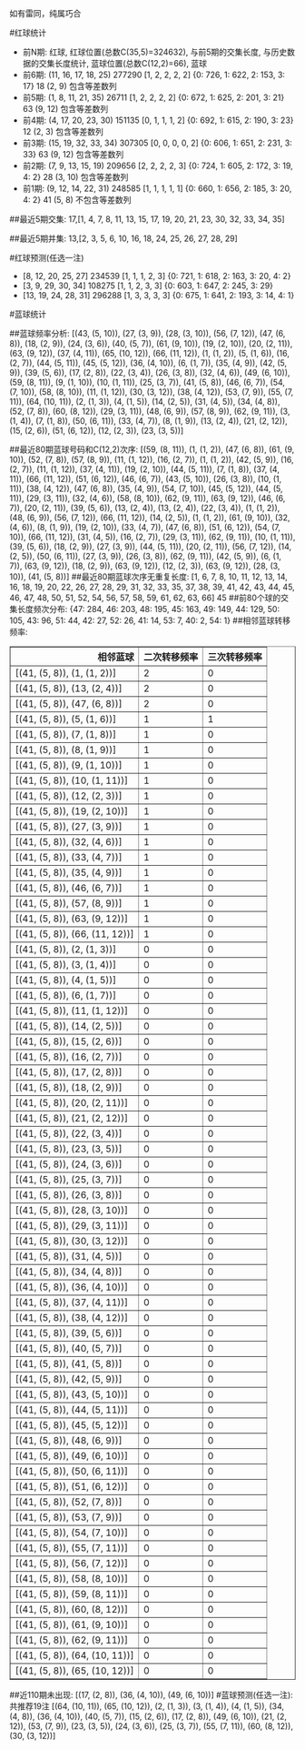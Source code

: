 <!-- 
.. title: 大乐透17049期(2017-05-01)数据分析报告
.. slug: dlott-17049-2017-05-01-report
.. date: 2017-05-02 08:00:00 UTC+08:00
.. tags: Lottery
.. link: 
.. description: 
.. type: text
-->

如有雷同，纯属巧合

<!-- TEASER_END-->

#红球统计

- 前N期: 红球, 红球位置(总数C(35,5)=324632), 与前5期的交集长度, 与历史数据的交集长度统计, 蓝球位置(总数C(12,2)=66), 蓝球
- 前6期: (11, 16, 17, 18, 25) 277290 [1, 2, 2, 2, 2] {0: 726, 1: 622, 2: 153, 3: 17} 18 (2, 9) 包含等差数列
- 前5期: (1, 8, 11, 21, 35) 26711 [1, 2, 2, 2, 2] {0: 672, 1: 625, 2: 201, 3: 21} 63 (9, 12) 包含等差数列
- 前4期: (4, 17, 20, 23, 30) 151135 [0, 1, 1, 1, 2] {0: 692, 1: 615, 2: 190, 3: 23} 12 (2, 3) 包含等差数列
- 前3期: (15, 19, 32, 33, 34) 307305 [0, 0, 0, 0, 2] {0: 606, 1: 651, 2: 231, 3: 33} 63 (9, 12) 包含等差数列
- 前2期: (7, 9, 13, 15, 19) 209656 [2, 2, 2, 2, 3] {0: 724, 1: 605, 2: 172, 3: 19, 4: 2} 28 (3, 10) 包含等差数列
- 前1期: (9, 12, 14, 22, 31) 248585 [1, 1, 1, 1, 1] {0: 660, 1: 656, 2: 185, 3: 20, 4: 2} 41 (5, 8) 不包含等差数列

##最近5期交集:
17,[1, 4, 7, 8, 11, 13, 15, 17, 19, 20, 21, 23, 30, 32, 33, 34, 35]

##最近5期并集:
13,[2, 3, 5, 6, 10, 16, 18, 24, 25, 26, 27, 28, 29]

#红球预测(任选一注)

- [8, 12, 20, 25, 27] 234539 [1, 1, 1, 2, 3] {0: 721, 1: 618, 2: 163, 3: 20, 4: 2}
- [3, 9, 29, 30, 34] 108275 [1, 1, 2, 3, 3] {0: 603, 1: 647, 2: 245, 3: 29}
- [13, 19, 24, 28, 31] 296288 [1, 3, 3, 3, 3] {0: 675, 1: 641, 2: 193, 3: 14, 4: 1}

#蓝球统计

##蓝球频率分析:
[(43, (5, 10)), (27, (3, 9)), (28, (3, 10)), (56, (7, 12)), (47, (6, 8)), (18, (2, 9)), (24, (3, 6)), (40, (5, 7)), (61, (9, 10)), (19, (2, 10)), (20, (2, 11)), (63, (9, 12)), (37, (4, 11)), (65, (10, 12)), (66, (11, 12)), (1, (1, 2)), (5, (1, 6)), (16, (2, 7)), (44, (5, 11)), (45, (5, 12)), (36, (4, 10)), (6, (1, 7)), (35, (4, 9)), (42, (5, 9)), (39, (5, 6)), (17, (2, 8)), (22, (3, 4)), (26, (3, 8)), (32, (4, 6)), (49, (6, 10)), (59, (8, 11)), (9, (1, 10)), (10, (1, 11)), (25, (3, 7)), (41, (5, 8)), (46, (6, 7)), (54, (7, 10)), (58, (8, 10)), (11, (1, 12)), (30, (3, 12)), (38, (4, 12)), (53, (7, 9)), (55, (7, 11)), (64, (10, 11)), (2, (1, 3)), (4, (1, 5)), (14, (2, 5)), (31, (4, 5)), (34, (4, 8)), (52, (7, 8)), (60, (8, 12)), (29, (3, 11)), (48, (6, 9)), (57, (8, 9)), (62, (9, 11)), (3, (1, 4)), (7, (1, 8)), (50, (6, 11)), (33, (4, 7)), (8, (1, 9)), (13, (2, 4)), (21, (2, 12)), (15, (2, 6)), (51, (6, 12)), (12, (2, 3)), (23, (3, 5))]

##最近80期蓝球号码和C(12,2)次序:
 [(59, (8, 11)), (1, (1, 2)), (47, (6, 8)), (61, (9, 10)), (52, (7, 8)), (57, (8, 9)), (11, (1, 12)), (16, (2, 7)), (1, (1, 2)), (42, (5, 9)), (16, (2, 7)), (11, (1, 12)), (37, (4, 11)), (19, (2, 10)), (44, (5, 11)), (7, (1, 8)), (37, (4, 11)), (66, (11, 12)), (51, (6, 12)), (46, (6, 7)), (43, (5, 10)), (26, (3, 8)), (10, (1, 11)), (38, (4, 12)), (47, (6, 8)), (35, (4, 9)), (54, (7, 10)), (45, (5, 12)), (44, (5, 11)), (29, (3, 11)), (32, (4, 6)), (58, (8, 10)), (62, (9, 11)), (63, (9, 12)), (46, (6, 7)), (20, (2, 11)), (39, (5, 6)), (13, (2, 4)), (13, (2, 4)), (22, (3, 4)), (1, (1, 2)), (48, (6, 9)), (56, (7, 12)), (66, (11, 12)), (14, (2, 5)), (1, (1, 2)), (61, (9, 10)), (32, (4, 6)), (8, (1, 9)), (19, (2, 10)), (33, (4, 7)), (47, (6, 8)), (51, (6, 12)), (54, (7, 10)), (66, (11, 12)), (31, (4, 5)), (16, (2, 7)), (29, (3, 11)), (62, (9, 11)), (10, (1, 11)), (39, (5, 6)), (18, (2, 9)), (27, (3, 9)), (44, (5, 11)), (20, (2, 11)), (56, (7, 12)), (14, (2, 5)), (50, (6, 11)), (27, (3, 9)), (26, (3, 8)), (62, (9, 11)), (42, (5, 9)), (6, (1, 7)), (63, (9, 12)), (18, (2, 9)), (63, (9, 12)), (12, (2, 3)), (63, (9, 12)), (28, (3, 10)), (41, (5, 8))]
##最近80期蓝球次序无重复长度:
 [1, 6, 7, 8, 10, 11, 12, 13, 14, 16, 18, 19, 20, 22, 26, 27, 28, 29, 31, 32, 33, 35, 37, 38, 39, 41, 42, 43, 44, 45, 46, 47, 48, 50, 51, 52, 54, 56, 57, 58, 59, 61, 62, 63, 66] 45
##前80个球的交集长度频次分布:
{47: 284, 46: 203, 48: 195, 45: 163, 49: 149, 44: 129, 50: 105, 43: 96, 51: 44, 42: 27, 52: 26, 41: 14, 53: 7, 40: 2, 54: 1}
##相邻蓝球转移频率:
 <table border="1" class="table table-striped dataframe">
  <thead>
    <tr style="text-align: right;">
      <th>相邻蓝球</th>
      <th>二次转移频率</th>
      <th>三次转移频率</th>
    </tr>
  </thead>
  <tbody>
    <tr>
      <td>[(41, (5, 8)), (1, (1, 2))]</td>
      <td>2</td>
      <td>0</td>
    </tr>
    <tr>
      <td>[(41, (5, 8)), (13, (2, 4))]</td>
      <td>2</td>
      <td>0</td>
    </tr>
    <tr>
      <td>[(41, (5, 8)), (47, (6, 8))]</td>
      <td>2</td>
      <td>0</td>
    </tr>
    <tr>
      <td>[(41, (5, 8)), (5, (1, 6))]</td>
      <td>1</td>
      <td>1</td>
    </tr>
    <tr>
      <td>[(41, (5, 8)), (7, (1, 8))]</td>
      <td>1</td>
      <td>0</td>
    </tr>
    <tr>
      <td>[(41, (5, 8)), (8, (1, 9))]</td>
      <td>1</td>
      <td>0</td>
    </tr>
    <tr>
      <td>[(41, (5, 8)), (9, (1, 10))]</td>
      <td>1</td>
      <td>0</td>
    </tr>
    <tr>
      <td>[(41, (5, 8)), (10, (1, 11))]</td>
      <td>1</td>
      <td>0</td>
    </tr>
    <tr>
      <td>[(41, (5, 8)), (12, (2, 3))]</td>
      <td>1</td>
      <td>0</td>
    </tr>
    <tr>
      <td>[(41, (5, 8)), (19, (2, 10))]</td>
      <td>1</td>
      <td>0</td>
    </tr>
    <tr>
      <td>[(41, (5, 8)), (27, (3, 9))]</td>
      <td>1</td>
      <td>0</td>
    </tr>
    <tr>
      <td>[(41, (5, 8)), (32, (4, 6))]</td>
      <td>1</td>
      <td>0</td>
    </tr>
    <tr>
      <td>[(41, (5, 8)), (33, (4, 7))]</td>
      <td>1</td>
      <td>0</td>
    </tr>
    <tr>
      <td>[(41, (5, 8)), (35, (4, 9))]</td>
      <td>1</td>
      <td>0</td>
    </tr>
    <tr>
      <td>[(41, (5, 8)), (46, (6, 7))]</td>
      <td>1</td>
      <td>0</td>
    </tr>
    <tr>
      <td>[(41, (5, 8)), (57, (8, 9))]</td>
      <td>1</td>
      <td>0</td>
    </tr>
    <tr>
      <td>[(41, (5, 8)), (63, (9, 12))]</td>
      <td>1</td>
      <td>0</td>
    </tr>
    <tr>
      <td>[(41, (5, 8)), (66, (11, 12))]</td>
      <td>1</td>
      <td>0</td>
    </tr>
    <tr>
      <td>[(41, (5, 8)), (2, (1, 3))]</td>
      <td>0</td>
      <td>0</td>
    </tr>
    <tr>
      <td>[(41, (5, 8)), (3, (1, 4))]</td>
      <td>0</td>
      <td>0</td>
    </tr>
    <tr>
      <td>[(41, (5, 8)), (4, (1, 5))]</td>
      <td>0</td>
      <td>0</td>
    </tr>
    <tr>
      <td>[(41, (5, 8)), (6, (1, 7))]</td>
      <td>0</td>
      <td>0</td>
    </tr>
    <tr>
      <td>[(41, (5, 8)), (11, (1, 12))]</td>
      <td>0</td>
      <td>0</td>
    </tr>
    <tr>
      <td>[(41, (5, 8)), (14, (2, 5))]</td>
      <td>0</td>
      <td>0</td>
    </tr>
    <tr>
      <td>[(41, (5, 8)), (15, (2, 6))]</td>
      <td>0</td>
      <td>0</td>
    </tr>
    <tr>
      <td>[(41, (5, 8)), (16, (2, 7))]</td>
      <td>0</td>
      <td>0</td>
    </tr>
    <tr>
      <td>[(41, (5, 8)), (17, (2, 8))]</td>
      <td>0</td>
      <td>0</td>
    </tr>
    <tr>
      <td>[(41, (5, 8)), (18, (2, 9))]</td>
      <td>0</td>
      <td>0</td>
    </tr>
    <tr>
      <td>[(41, (5, 8)), (20, (2, 11))]</td>
      <td>0</td>
      <td>0</td>
    </tr>
    <tr>
      <td>[(41, (5, 8)), (21, (2, 12))]</td>
      <td>0</td>
      <td>0</td>
    </tr>
    <tr>
      <td>[(41, (5, 8)), (22, (3, 4))]</td>
      <td>0</td>
      <td>0</td>
    </tr>
    <tr>
      <td>[(41, (5, 8)), (23, (3, 5))]</td>
      <td>0</td>
      <td>0</td>
    </tr>
    <tr>
      <td>[(41, (5, 8)), (24, (3, 6))]</td>
      <td>0</td>
      <td>0</td>
    </tr>
    <tr>
      <td>[(41, (5, 8)), (25, (3, 7))]</td>
      <td>0</td>
      <td>0</td>
    </tr>
    <tr>
      <td>[(41, (5, 8)), (26, (3, 8))]</td>
      <td>0</td>
      <td>0</td>
    </tr>
    <tr>
      <td>[(41, (5, 8)), (28, (3, 10))]</td>
      <td>0</td>
      <td>0</td>
    </tr>
    <tr>
      <td>[(41, (5, 8)), (29, (3, 11))]</td>
      <td>0</td>
      <td>0</td>
    </tr>
    <tr>
      <td>[(41, (5, 8)), (30, (3, 12))]</td>
      <td>0</td>
      <td>0</td>
    </tr>
    <tr>
      <td>[(41, (5, 8)), (31, (4, 5))]</td>
      <td>0</td>
      <td>0</td>
    </tr>
    <tr>
      <td>[(41, (5, 8)), (34, (4, 8))]</td>
      <td>0</td>
      <td>0</td>
    </tr>
    <tr>
      <td>[(41, (5, 8)), (36, (4, 10))]</td>
      <td>0</td>
      <td>0</td>
    </tr>
    <tr>
      <td>[(41, (5, 8)), (37, (4, 11))]</td>
      <td>0</td>
      <td>0</td>
    </tr>
    <tr>
      <td>[(41, (5, 8)), (38, (4, 12))]</td>
      <td>0</td>
      <td>0</td>
    </tr>
    <tr>
      <td>[(41, (5, 8)), (39, (5, 6))]</td>
      <td>0</td>
      <td>0</td>
    </tr>
    <tr>
      <td>[(41, (5, 8)), (40, (5, 7))]</td>
      <td>0</td>
      <td>0</td>
    </tr>
    <tr>
      <td>[(41, (5, 8)), (41, (5, 8))]</td>
      <td>0</td>
      <td>0</td>
    </tr>
    <tr>
      <td>[(41, (5, 8)), (42, (5, 9))]</td>
      <td>0</td>
      <td>0</td>
    </tr>
    <tr>
      <td>[(41, (5, 8)), (43, (5, 10))]</td>
      <td>0</td>
      <td>0</td>
    </tr>
    <tr>
      <td>[(41, (5, 8)), (44, (5, 11))]</td>
      <td>0</td>
      <td>0</td>
    </tr>
    <tr>
      <td>[(41, (5, 8)), (45, (5, 12))]</td>
      <td>0</td>
      <td>0</td>
    </tr>
    <tr>
      <td>[(41, (5, 8)), (48, (6, 9))]</td>
      <td>0</td>
      <td>0</td>
    </tr>
    <tr>
      <td>[(41, (5, 8)), (49, (6, 10))]</td>
      <td>0</td>
      <td>0</td>
    </tr>
    <tr>
      <td>[(41, (5, 8)), (50, (6, 11))]</td>
      <td>0</td>
      <td>0</td>
    </tr>
    <tr>
      <td>[(41, (5, 8)), (51, (6, 12))]</td>
      <td>0</td>
      <td>0</td>
    </tr>
    <tr>
      <td>[(41, (5, 8)), (52, (7, 8))]</td>
      <td>0</td>
      <td>0</td>
    </tr>
    <tr>
      <td>[(41, (5, 8)), (53, (7, 9))]</td>
      <td>0</td>
      <td>0</td>
    </tr>
    <tr>
      <td>[(41, (5, 8)), (54, (7, 10))]</td>
      <td>0</td>
      <td>0</td>
    </tr>
    <tr>
      <td>[(41, (5, 8)), (55, (7, 11))]</td>
      <td>0</td>
      <td>0</td>
    </tr>
    <tr>
      <td>[(41, (5, 8)), (56, (7, 12))]</td>
      <td>0</td>
      <td>0</td>
    </tr>
    <tr>
      <td>[(41, (5, 8)), (58, (8, 10))]</td>
      <td>0</td>
      <td>0</td>
    </tr>
    <tr>
      <td>[(41, (5, 8)), (59, (8, 11))]</td>
      <td>0</td>
      <td>0</td>
    </tr>
    <tr>
      <td>[(41, (5, 8)), (60, (8, 12))]</td>
      <td>0</td>
      <td>0</td>
    </tr>
    <tr>
      <td>[(41, (5, 8)), (61, (9, 10))]</td>
      <td>0</td>
      <td>0</td>
    </tr>
    <tr>
      <td>[(41, (5, 8)), (62, (9, 11))]</td>
      <td>0</td>
      <td>0</td>
    </tr>
    <tr>
      <td>[(41, (5, 8)), (64, (10, 11))]</td>
      <td>0</td>
      <td>0</td>
    </tr>
    <tr>
      <td>[(41, (5, 8)), (65, (10, 12))]</td>
      <td>0</td>
      <td>0</td>
    </tr>
  </tbody>
</table>
##近110期未出现:
 [(17, (2, 8)), (36, (4, 10)), (49, (6, 10))]
#蓝球预测(任选一注):
共推荐19注
 [(64, (10, 11)), (65, (10, 12)), (2, (1, 3)), (3, (1, 4)), (4, (1, 5)), (34, (4, 8)), (36, (4, 10)), (40, (5, 7)), (15, (2, 6)), (17, (2, 8)), (49, (6, 10)), (21, (2, 12)), (53, (7, 9)), (23, (3, 5)), (24, (3, 6)), (25, (3, 7)), (55, (7, 11)), (60, (8, 12)), (30, (3, 12))]

